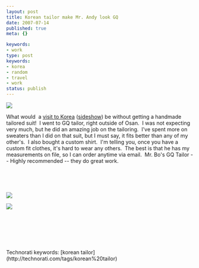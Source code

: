 ```yaml
---
layout: post
title: Korean tailor make Mr. Andy look GQ
date: 2007-07-14
published: true
meta: {}

keywords:
- work
type: post
keywords:
- korea
- random
- travel
- work
status: publish
---
```



![](http://media.eick.us/2011/05/673545491_a619526c01_m.jpg)



What would  a [visit to Korea](/2007/06/30/Korea+Visit.aspx) ([sideshow](http://www.flickr.com/photos/andreweick/sets/72157600278651874/show/)) be without getting a handmade tailored suit!  I went to GQ tailor, right outside of Osan.  I was not expecting very much, but he did an amazing job on the tailoring.  I've spent more on sweaters than I did on that suit, but I must say, it fits better than any of my other's.  I also bought a custom shirt.  I'm telling you, once you have a custom fit clothes, it's hard to wear any others.  The best is that he has my measurements on file, so I can order anytime via email.  Mr. Bo's GQ Tailor -- Highly recommended -- they do great work.



 



 



![](http://media.eick.us/2011/05/519805318_aed76992b9.jpg)



![](http://media.eick.us/2011/05/519805308_5f5943788f.jpg)



 



 



 

<div class="wlWriterSmartContent" style="margin: 0px;padding: 0px">Technorati keywords: [korean tailor](http://technorati.com/tags/korean%20tailor)</div>
